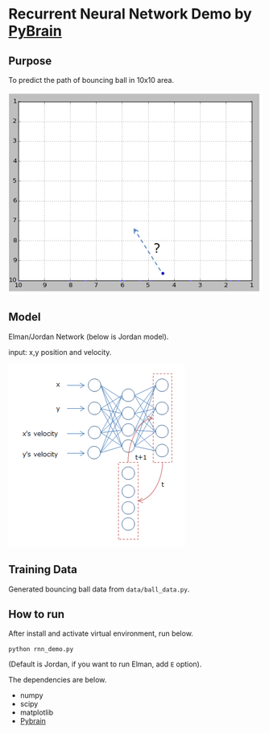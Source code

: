 # Recurrent Neural Network Demo by [PyBrain](http://pybrain.org/docs/index.html)

## Purpose
To predict the path of bouncing ball in 10x10 area.

![demo_image.PNG](./images/demo_image.PNG)

## Model
Elman/Jordan Network (below is Jordan model).

input: x,y position and velocity.

![rnn_demo.PNG](./images/rnn_demo.PNG)

## Training Data
Generated bouncing ball data from `data/ball_data.py`.

## How to run
After install and activate virtual environment, run below.

```
python rnn_demo.py
```

(Default is Jordan, if you want to run Elman, add `E` option).

The dependencies are below.

* numpy
* scipy
* matplotlib
* [Pybrain](https://github.com/pybrain/pybrain/wiki/Installation)
